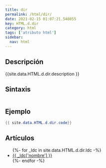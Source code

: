 ```yaml
---
title: dir
permalink: /html/dir/
date: 2021-02-15 01:07:21.548055
key: HTML.d.dir
category: html
tags: ['atributo html']
sidebar: 
  nav: html
---
```


## Descripción
{{site.data.HTML.d.dir.description }}

## Sintaxis
~~~html
~~~

## Ejemplo
~~~java
{{ site.data.HTML.d.dir.code}}
~~~

## Artículos
<ul>
{%- for _ldc in site.data.HTML.d.dir.ldc -%}
   <li>
       <a href="{{_ldc['url'] }}">{{ _ldc['nombre'] }}</a>
   </li>
{%- endfor -%}
</ul>
